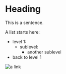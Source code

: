 # Heading

This is a sentence.

A list starts here:

- level 1:
  - sublevel:
    - another sublevel
- back to level 1

![a link](../attachments/01_alsace/alsace_lorraine_aop.png)
